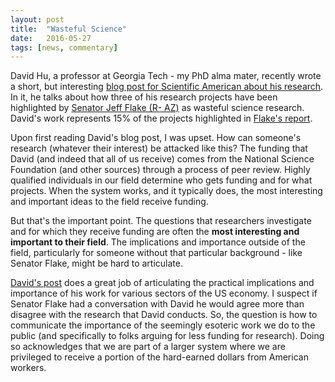 ```yaml
---
layout: post
title:  "Wasteful Science"
date:   2016-05-27
tags: [news, commentary]
---
```


David Hu, a professor at Georgia Tech - my PhD alma mater, recently wrote a short, but interesting [blog post for Scientific American about his research][waste-blog]. In it, he talks about how three of his research projects have been highlighted by [Senator Jeff Flake (R- AZ)][flake-web] as wasteful science research. David's work represents 15% of the projects highlighted in [Flake's report][flake-report].

Upon first reading David's blog post, I was upset. How can someone's research (whatever their interest) be attacked like this? The funding that David (and indeed that all of us receive) comes from the National Science Foundation (and other sources) through a process of peer review. Highly qualified individuals in our field determine who gets funding and for what projects. When the system works, and it typically does, the most interesting and important ideas to the field receive funding.

But that's the important point. The questions that researchers investigate and for which they receive funding are often the **most interesting and important to their field**. The implications and importance outside of the field, particularly for someone without that particular background - like Senator Flake, might be hard to articulate.

[David's post][waste-blog] does a great job of articulating the practical implications and importance of his work for various sectors of the US economy. I suspect if Senator Flake had a conversation with David he would agree more than disagree with the research that David conducts. So, the question is how to communicate the importance of the seemingly esoteric work we do to the public (and specifically to folks arguing for less funding for research). Doing so acknowledges that we are part of a larger system where we are privileged to receive a portion of the hard-earned dollars from American workers.

[waste-blog]: http://blogs.scientificamerican.com/guest-blog/confessions-of-a-wasteful-scientist/
[flake-web]: http://www.flake.senate.gov/public/
[flake-report]: http://www.flake.senate.gov/public/_cache/files/ef6fcd58-c537-491f-aa06-6f7a81038d0e/sen.-jeff-flake-s-twenty-questions---report.pdf
